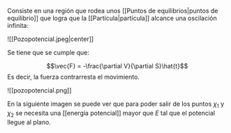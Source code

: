 
Consiste en una región que rodea unos [[Puntos de equilibrios|puntos de equilibrio]] que logra que la [[Partícula|partícula]] alcance una oscilación infinita: 

![[Pozopotencial.jpeg|center]]

Se tiene que se cumple que: 

$$\vec{F} = -\frac{\partial V}{\partial S}\hat{t}$$ 
Es decir, la fuerza contrarresta el movimiento. 

![[pozopotencial.png]]


En la siguiente imagen se puede ver que para poder salir de los puntos $\chi_1$  y $\chi_2$ se necesita una [[energía potencial]] mayor que $E$ tal que el potencial llegue al plano. 